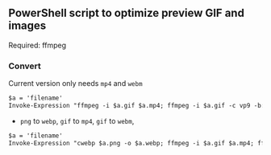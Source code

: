## PowerShell script to optimize preview GIF and images

Required: ffmpeg

### Convert

Current version only needs `mp4` and `webm`

```ps
$a = 'filename'
Invoke-Expression "ffmpeg -i $a.gif $a.mp4; ffmpeg -i $a.gif -c vp9 -b:v 0 -crf 41 $a.webm"
```

- `png` to `webp`, `gif` to `mp4`, `gif` to `webm`,

```ps
$a = 'filename'
Invoke-Expression "cwebp $a.png -o $a.webp; ffmpeg -i $a.gif $a.mp4; ffmpeg -i $a.gif -c vp9 -b:v 0 -crf 41 $a.webm"
```